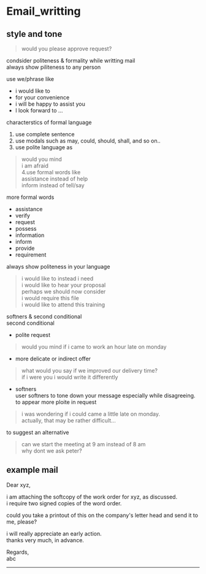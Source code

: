 # Email_writting

## style and tone

> would you please approve request?  

condsider politeness & formality while writting mail  
always show piliteness to any person  

use we/phrase like  
- i would like to  
- for your convenience  
- i will be happy to assist you  
- l look forward to ...  

characterstics of formal language  
1. use complete sentence  
2. use modals such as may, could, should, shall, and so on..  
3. use polite language as  
  > would you mind  
  > i am afraid  
4.use formal words like  
  > assistance instead of help  
  > inform instead of tell/say  

more formal words  
- assistance  
- verify  
- request  
- possess  
- information  
- inform  
- provide  
- requirement  

always show politeness in your language  
> i would like to instead i need  
> i would like to hear your proposal  
> perhaps we should now consider  
> i would require this file  
> i would like to attend this training  

softners & second conditional  
second conditional  
+ polite request  
> would you mind if i came to work an hour late on monday  
 
+ more delicate or indirect offer  
> what would you say if we improved our delivery time?  
> if i were you i would write it differently  

+ softners  
user softners to tone down your message especially while disagreeing.  
to appear more ploite in request  
> i was wondering if i could came a little late on monday.  
> actually, that may be rather difficult...  

to suggest an alternative  
> can we start the meeting at 9 am instead of 8 am  
> why dont we ask peter?  

example mail  
---

Dear xyz,  

i am attaching the softcopy of the work order for xyz, as discussed.  
i require two signed copies of the word order.  

could you take a printout of this on the company's letter head and send it to  me, please?  

i will really appreciate an early action.  
thanks very much, in advance.  

Regards,  
abc  

---


